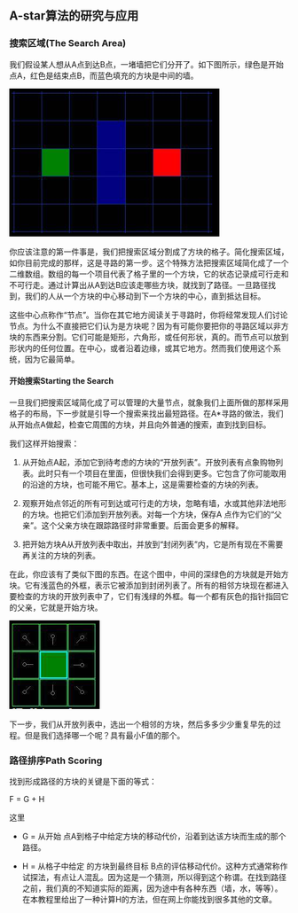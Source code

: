 ## A-star算法的研究与应用

### 搜索区域(The Search Area)

我们假设某人想从A点到达B点，一堵墙把它们分开了。如下图所示，绿色是开始点A，红色是结束点B，而蓝色填充的方块是中间的墙。

![](assets/002/009-9ccfbdc5.png)

你应该注意的第一件事是，我们把搜索区域分割成了方块的格子。简化搜索区域，如你目前完成的那样，这是寻路的第一步。这个特殊方法把搜索区域简化成了一个二维数组。数组的每一个项目代表了格子里的一个方块，它的状态记录成可行走和不可行走。通过计算出从A到达B应该走哪些方块，就找到了路径。一旦路径找到，我们的人从一个方块的中心移动到下一个方块的中心，直到抵达目标。

这些中心点称作“节点”。当你在其它地方阅读关于寻路时，你将经常发现人们讨论节点。为什么不直接把它们认为是方块呢？因为有可能你要把你的寻路区域以非方块的东西来分割。它们可能是矩形，六角形，或任何形状，真的。而节点可以放到形状内的任何位置。在中心，或者沿着边缘，或其它地方。然而我们使用这个系统，因为它最简单。

#### 开始搜索Starting the Search

一旦我们把搜索区域简化成了可以管理的大量节点，就象我们上面所做的那样采用格子的布局，下一步就是引导一个搜索来找出最短路径。在A*寻路的做法，我们从开始点A做起，检查它周围的方块，并且向外普通的搜索，直到找到目标。

我们这样开始搜索：

1. 从开始点A起，添加它到待考虑的方块的“开放列表”。开放列表有点象购物列表。此时只有一个项目在里面，但很快我们会得到更多。它包含了你可能取用的沿途的方块，也可能不用它。基本上，这是需要检查的方块的列表。

2. 观察开始点邻近的所有可到达或可行走的方块，忽略有墙，水或其他非法地形的方块。也把它们添加到开放列表。对每一个方块，保存A 点作为它们的“父亲”。这个父亲方块在跟踪路径时非常重要。后面会更多的解释。

3. 把开始方块A从开放列表中取出，并放到“封闭列表”内，它是所有现在不需要再关注的方块的列表。

在此，你应该有了类似下图的东西。在这个图中，中间的深绿色的方块就是开始方块。它有浅蓝色的外框，表示它被添加到封闭列表了。所有的相邻方块现在都进入要检查的方块的开放列表中了，它们有浅绿的外框。每一个都有灰色的指针指回它的父亲，它就是开始方块。

![](assets/002/009-d3a527e6.png)

下一步，我们从开放列表中，选出一个相邻的方块，然后多多少少重复早先的过程。但是我们选择哪一个呢？具有最小F值的那个。

### 路径排序Path Scoring

找到形成路径的方块的关键是下面的等式：

F = G + H

这里
* G = 从开始 点A到格子中给定方块的移动代价，沿着到达该方块而生成的那个路径。

* H = 从格子中给定 的方块到最终目标 B点的评估移动代价。这种方式通常称作试探法，有点让人混乱。因为这是一个猜测，所以得到这个称谓。在找到路径之前，我们真的不知道实际的距离，因为途中有各种东西（墙，水，等等）。在本教程里给出了一种计算H的方法，但在网上你能找到很多其他的文章。
